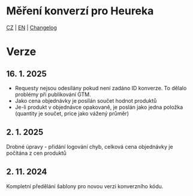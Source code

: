 # Měření konverzí pro Heureka

[CZ](https://github.com/pavelsabatka/gtm-heureka/blob/master/README.md) | [EN](https://github.com/pavelsabatka/gtm-heureka/blob/master/README-EN.md) | [Changelog](https://github.com/pavelsabatka/gtm-heureka/blob/master/CHANGELOG.md)

# Verze

## 16. 1. 2025

* Requesty nejsou odesílány pokud není zadáno ID konverze. To dělalo problémy při publikování GTM.
* Jako cena objednávky je posílán součet hodnot produktů
* Je-li produkt v objednávce opakovaně, je poslán jako jedna položka (quantity je součet, price jako vážený průměr)


## 2. 1. 2025
Drobné úpravy - přidání logování chyb, celková cena objednávky je počítána z cen produktů

## 2. 11. 2024
Kompletní předělání šablony pro novou verzi konverzního kódu.